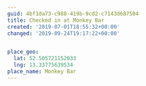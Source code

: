 ```yaml
---
guid: 4bf1da73-c988-419b-9cd2-c7143d687504
title: Checked in at Monkey Bar
created: '2019-07-01T18:55:32+00:00'
changed: '2019-09-24T19:17:22+00:00'


place_geo:
  lat: 52.505721152033
  lng: 13.33775639534
place_name: Monkey Bar
---
```


